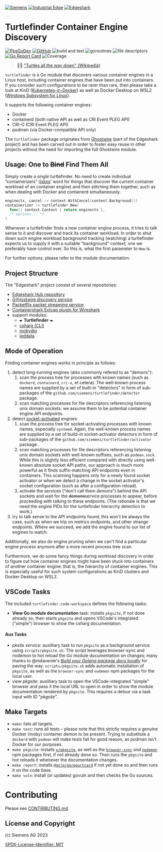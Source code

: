 [![Siemens](https://img.shields.io/badge/github-siemens-009999?logo=github)](https://github.com/siemens)
[![Industrial Edge](https://img.shields.io/badge/github-industrial%20edge-e39537?logo=github)](https://github.com/industrial-edge)
[![Edgeshark](https://img.shields.io/badge/github-Edgeshark-003751?logo=github)](https://github.com/siemens/edgeshark)

# Turtlefinder Container Engine Discovery

[![PkgGoDev](https://pkg.go.dev/badge/github.com/siemens/turtlefinder)](https://pkg.go.dev/github.com/siemens/turtlefinder)
[![GitHub](https://img.shields.io/github/license/siemens/turtlefinder)](https://img.shields.io/github/license/siemens/turtlefinder)
![build and test](https://github.com/siemens/turtlefinder/workflows/build%20and%20test/badge.svg?branch=main)
![goroutines](https://img.shields.io/badge/go%20routines-not%20leaking-success)
![file descriptors](https://img.shields.io/badge/file%20descriptors-not%20leaking-success)
[![Go Report Card](https://goreportcard.com/badge/github.com/siemens/turtlefinder)](https://goreportcard.com/report/github.com/siemens/turtlefinder)
![Coverage](https://img.shields.io/badge/Coverage-87.8%25-brightgreen)

> 🐢🐘 ["Turtles all the way down"
> (Wikipedia)](https://en.wikipedia.org/wiki/Turtles_all_the_way_down)

`turtlefinder` is a Go module that discovers various container engines in a
Linux host, including container engines that have been put into containers. If
you consider such configurations to be rarer than rare, then please take a look
at KinD ([Kubernetes-in-Docker](https://kind.sigs.k8s.io/)) as well as Docker
Desktop on WSL2 ([Windows Subsystem for
Linux](https://en.wikipedia.org/wiki/Windows_Subsystem_for_Linux)).

It supports the following container engines:
- Docker
- containerd (both native API as well as CRI Event PLEG API)
- CRI-O (CRI Event PLEG API)
- podman (via Docker-compatible API only)

The `turtlefinder` package originates from
[Ghostwire](https://github.com/siemens/ghostwire) (part of the Edgeshark
project) and has been carved out in order to foster easy reuse in other projects
without the need for importing the full Ghostwire module.

## Usage: One to ~~Bind~~ Find Them All

Simply create a _single_ turtlefinder. No need to create individual
“containerizers” ([lxkns](https://github.com/thediveo/lxkns)' word for things
that  discover the current container workload of an container engine) and then
stitching them together, such as when dealing with Docker and containerd
simultaneously.

```go
enginectx, cancel := context.WithCancel(context.Background())
containerizer := turtlefinder.New(
  func() context.Context { return enginectx },
  /* options... */
)
```

Whenever a turtlefinder finds a new container engine process, it tries to talk
sense to it and discover and track its container workload. In order to shut down
such engine workload background tracking (watching) a turtlefinder expects us to
supply it with a suitable “background” context; one we preferably have control
over. So this is, what the first parameter to `New` is.

For further options, please refer to the module documentation.

## Project Structure

The "Edgeshark" project consist of several repositories:
- [Edgeshark Hub repository](https://github.com/siemens/edgeshark)
- [G(h)ostwire discovery service](https://github.com/siemens/ghostwire)
- [Packetflix packet streaming service](https://github.com/siemens/packetflix)
- [Containershark Extcap plugin for
  Wireshark](https://github.com/siemens/cshargextcap)
- support modules:
  - 🖝 **Turtlefinder** 🖜
  - [csharg (CLI)](https://github.com/siemens/csharg)
  - [mobydig](https://github.com/siemens/mobydig)
  - [ieddata](https://github.com/siemens/ieddata)

## Mode of Operation

Finding container engines works in principle as follows:

1. detect long-running engines (also commonly refered to as "demons"):
   1. scan the process tree for processes with known names (such as `dockerd`,
      `containerd`, `cri-o`, et cetera). The well-known process names are
      supplied by a set of built-in "detectors" in form of sub-packages of the
      `github.com/siemens/turtlefinder/detector` package.
   2. scan matching processes for file descriptors referencing listening unix
      domain sockets: we assume them to be potential container engine API
      endpoints.
2. detect
   [socket-activated](https://0pointer.de/blog/projects/socket-activation.html)
   engines:
   1. scan the process tree for socket-activating processes with known names,
      especially `systemd`. Again, the well-known process names are supplied by
      a set of build-in socket-activator detectors in form of sub-packages of
      the `github.com/siemens/turtlefinder/activator` package.
   2. scan matching processes for file descriptors referencing listening unix
      domain sockets with well-known suffixes, such as `podman.sock`. While this
      is slightly less efficient compared with directly using well-known
      absolute socket API paths, our approach is much more powerful as it finds
      suffix-matching API endpoints even in containers. This scanning happens
      only for a newly found socket activator or when we detect a change in the
      socket activator's socket configuration (such as after a configuration
      reload).
   3. activate the services ("don't call them _demons_") behind the API sockets
      and wait for the ~~demons~~service processes to appear, before proceeding
      with talking to these endpoints. (The rationale is that we need the engine
      PIDs for the turtlefinder hierarchy detection to work.)
3. try to talk sense to the API endpoints found; this won't be always the case,
   such as when we trip on metrics endpoints, and other strange endpoints. Where
   we succeed, we add the engine found to our list of engines to watch.

Additionally, we also do engine pruning when we can't find a particular engine
process anymore after a more recent process tree scan.

Furthermore, we do some fancy things during workload discovery in order to
figure out how container engines might have been stuck into containers of
another container engine: that is, the hierarchy of container engines. This is
especially useful for such system configurations as KinD clusters and Docker
Desktop on WSL2.

## VSCode Tasks

The included `turtlefinder.code-workspace` defines the following tasks:

- **View Go module documentation** task: installs `pkgsite`, if not done already
  so, then starts `pkgsite` and opens VSCode's integrated ("simple") browser to
  show the csharg documentation.

#### Aux Tasks

- _pksite service_: auxilliary task to run `pkgsite` as a background service
  using `scripts/pkgsite.sh`. The script leverages browser-sync and nodemon to
  hot reload the Go module documentation on changes; many thanks to @mdaverde's
  [_Build your Golang package docs
  locally_](https://mdaverde.com/posts/golang-local-docs) for paving the way.
  `scripts/pkgsite.sh` adds automatic installation of `pkgsite`, as well as the
  `browser-sync` and `nodemon` npm packages for the local user.
- _view pkgsite_: auxilliary task to open the VSCode-integrated "simple" browser
  and pass it the local URL to open in order to show the module documentation
  rendered by `pkgsite`. This requires a detour via a task input with ID
  "_pkgsite_".

## Make Targets

- `make`: lists all targets.
- `make test`: runs all tests – please note that this strictly requires a
  genuine Docker (moby) container demon to be present. Trying to substitute a
  `dockerd` with `podman` will make tests fail for good reason, as podman isn't
  Docker for our purposes.
- `make pkgsite`: installs [`x/pkgsite`](golang.org/x/pkgsite/cmd/pkgsite), as
  well as the [`browser-sync`](https://www.npmjs.com/package/browser-sync) and
  [`nodemon`](https://www.npmjs.com/package/nodemon) npm packages first, if not
  already done so. Then runs the `pkgsite` and hot reloads it whenever the
  documentation changes.
- `make report`: installs
  [`@gojp/goreportcard`](https://github.com/gojp/goreportcard) if not yet done
  so and then runs it on the code base.
- `make vuln`: install (or updates) govuln and then checks the Go sources.

# Contributing

Please see [CONTRIBUTING.md](CONTRIBUTING.md).

## License and Copyright

(c) Siemens AG 2023

[SPDX-License-Identifier: MIT](LICENSE)
